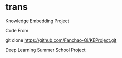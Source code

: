 # trans
Knowledge Embedding Project



Code From

git clone https://github.com/Fanchao-Qi/KEProject.git

Deep Learning Summer School Project
